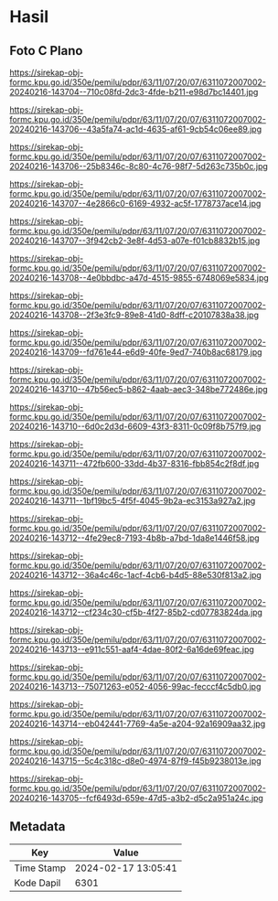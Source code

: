 # Hasil

## Foto C Plano

https://sirekap-obj-formc.kpu.go.id/350e/pemilu/pdpr/63/11/07/20/07/6311072007002-20240216-143704--710c08fd-2dc3-4fde-b211-e98d7bc14401.jpg

https://sirekap-obj-formc.kpu.go.id/350e/pemilu/pdpr/63/11/07/20/07/6311072007002-20240216-143706--43a5fa74-ac1d-4635-af61-9cb54c06ee89.jpg

https://sirekap-obj-formc.kpu.go.id/350e/pemilu/pdpr/63/11/07/20/07/6311072007002-20240216-143706--25b8346c-8c80-4c76-98f7-5d263c735b0c.jpg

https://sirekap-obj-formc.kpu.go.id/350e/pemilu/pdpr/63/11/07/20/07/6311072007002-20240216-143707--4e2866c0-6169-4932-ac5f-1778737ace14.jpg

https://sirekap-obj-formc.kpu.go.id/350e/pemilu/pdpr/63/11/07/20/07/6311072007002-20240216-143707--3f942cb2-3e8f-4d53-a07e-f01cb8832b15.jpg

https://sirekap-obj-formc.kpu.go.id/350e/pemilu/pdpr/63/11/07/20/07/6311072007002-20240216-143708--4e0bbdbc-a47d-4515-9855-6748069e5834.jpg

https://sirekap-obj-formc.kpu.go.id/350e/pemilu/pdpr/63/11/07/20/07/6311072007002-20240216-143708--2f3e3fc9-89e8-41d0-8dff-c20107838a38.jpg

https://sirekap-obj-formc.kpu.go.id/350e/pemilu/pdpr/63/11/07/20/07/6311072007002-20240216-143709--fd761e44-e6d9-40fe-9ed7-740b8ac68179.jpg

https://sirekap-obj-formc.kpu.go.id/350e/pemilu/pdpr/63/11/07/20/07/6311072007002-20240216-143710--47b56ec5-b862-4aab-aec3-348be772486e.jpg

https://sirekap-obj-formc.kpu.go.id/350e/pemilu/pdpr/63/11/07/20/07/6311072007002-20240216-143710--6d0c2d3d-6609-43f3-8311-0c09f8b757f9.jpg

https://sirekap-obj-formc.kpu.go.id/350e/pemilu/pdpr/63/11/07/20/07/6311072007002-20240216-143711--472fb600-33dd-4b37-8316-fbb854c2f8df.jpg

https://sirekap-obj-formc.kpu.go.id/350e/pemilu/pdpr/63/11/07/20/07/6311072007002-20240216-143711--1bf19bc5-4f5f-4045-9b2a-ec3153a927a2.jpg

https://sirekap-obj-formc.kpu.go.id/350e/pemilu/pdpr/63/11/07/20/07/6311072007002-20240216-143712--4fe29ec8-7193-4b8b-a7bd-1da8e1446f58.jpg

https://sirekap-obj-formc.kpu.go.id/350e/pemilu/pdpr/63/11/07/20/07/6311072007002-20240216-143712--36a4c46c-1acf-4cb6-b4d5-88e530f813a2.jpg

https://sirekap-obj-formc.kpu.go.id/350e/pemilu/pdpr/63/11/07/20/07/6311072007002-20240216-143712--cf234c30-cf5b-4f27-85b2-cd07783824da.jpg

https://sirekap-obj-formc.kpu.go.id/350e/pemilu/pdpr/63/11/07/20/07/6311072007002-20240216-143713--e911c551-aaf4-4dae-80f2-6a16de69feac.jpg

https://sirekap-obj-formc.kpu.go.id/350e/pemilu/pdpr/63/11/07/20/07/6311072007002-20240216-143713--75071263-e052-4056-99ac-fecccf4c5db0.jpg

https://sirekap-obj-formc.kpu.go.id/350e/pemilu/pdpr/63/11/07/20/07/6311072007002-20240216-143714--eb042441-7769-4a5e-a204-92a16909aa32.jpg

https://sirekap-obj-formc.kpu.go.id/350e/pemilu/pdpr/63/11/07/20/07/6311072007002-20240216-143715--5c4c318c-d8e0-4974-87f9-f45b9238013e.jpg

https://sirekap-obj-formc.kpu.go.id/350e/pemilu/pdpr/63/11/07/20/07/6311072007002-20240216-143705--fcf6493d-659e-47d5-a3b2-d5c2a951a24c.jpg


## Metadata

| Key        | Value               |
| ---------- | ------------------- |
| Time Stamp | 2024-02-17 13:05:41 |
| Kode Dapil | 6301                |



